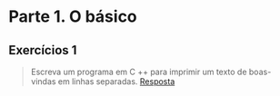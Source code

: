 # Parte 1. O básico

## Exercícios 1

> Escreva um programa em C ++ para imprimir um texto de boas-vindas em linhas separadas.
> [Resposta](Parte/exerc_1.cpp)
